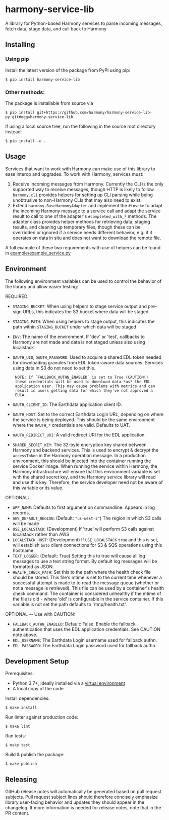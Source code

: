 # harmony-service-lib

A library for Python-based Harmony services to parse incoming messages, fetch data, stage data, and call back to Harmony

## Installing

### Using pip

Install the latest version of the package from PyPI using pip:

    $ pip install harmony-service-lib

### Other methods:

The package is installable from source via

    $ pip install git+https://github.com/harmony/harmony-service-lib-py.git#egg=harmony-service-lib

If using a local source tree, run the following in the source root directory instead:

    $ pip install -e .

## Usage

Services that want to work with Harmony can make use of this library to ease
interop and upgrades.  To work with Harmony, services must:

1. Receive incoming messages from Harmony.  Currently the CLI is the only
supported way to receive messages, though HTTP is likely to follow.  `harmony.cli`
provides helpers for setting up CLI parsing while being unobtrusive to non-Harmony
CLIs that may also need to exist.
2. Extend `harmony.BaseHarmonyAdapter` and implement the `#invoke` to
adapt the incoming Harmony message to a service call and adapt the service
result to call to one of the adapter's `#completed_with_*` methods. The adapter
class provides helper methods for retrieving data, staging results, and cleaning
up temporary files, though these can be overridden or ignored if a service
needs different behavior, e.g. if it operates on data in situ and does not
want to download the remote file.

A full example of these two requirements with use of helpers can be found in
[example/example_service.py](example/example_service.py)

## Environment

The following environment variables can be used to control the behavior of the
library and allow easier testing:

REQUIRED:

* `STAGING_BUCKET`: When using helpers to stage service output and pre-sign URLs, this
       indicates the S3 bucket where data will be staged
* `STAGING_PATH`: When using helpers to stage output, this indicates the path within
       `STAGING_BUCKET` under which data will be staged
* `ENV`: The name of the environment.  If 'dev' or 'test', callbacks to Harmony are
       not made and data is not staged unless also using localstack
* `OAUTH_UID`, `OAUTH_PASSWORD`: Used to acquire a shared EDL token
       needed for downloading granules from EDL token-aware data
       sources. Services using data in S3 do not need to set this.

       NOTE: If `FALLBACK_AUTHN_ENABLED` is set to True (CAUTION!)
       these credentials will be used to download data *as* the EDL
       application user. This may cause problems with metrics and can
       result in users getting data for which they've not approved a
       EULA.
* `OAUTH_CLIENT_ID`: The Earthdata application client ID.
* `OAUTH_HOST`: Set to the correct Earthdata Login URL, depending on
       where the service is being deployed. This should be the same
       environment where the `OAUTH_*` credentials are valid. Defaults
       to UAT.
* `OAUTH_REDIRECT_URI`: A valid redirect URI for the EDL application.
* `SHARED_SECRET_KEY`: The 32-byte encryption key shared between Harmony and backend services.
       This is used to encrypt & decrypt the `accessToken` in the Harmony operation message.
       In a production environment, this should be injected into the container running the service
       Docker image. When running the service within Harmony, the Harmony infrastructure will
       ensure that this environment variable is set with the shared secret key, and the Harmony
       service library will read and use this key. Therefore, the service developer need not
       be aware of this variable or its value.

OPTIONAL:

* `APP_NAME`: Defaults to first argument on commandline. Appears in log records.
* `AWS_DEFAULT_REGION`: (Default: `"us-west-2"`) The region in which S3 calls will be made
* `USE_LOCALSTACK`: (Development) If 'true' will perform S3 calls against localstack rather
       than AWS
* `LOCALSTACK_HOST`: (Development) If `USE_LOCALSTACK` `true` and this is set, will
       establish `boto` client connections for S3 & SQS operations using this hostname.
* `TEXT_LOGGER`: (Default: True) Setting this to true will cause all
       log messages to use a text string format. By default log
       messages will be formatted as JSON.
* `HEALTH_CHECK_PATH`: Set this to the path where the health check file should be stored. This
       file's mtime is set to the current time whenever a successful attempt is made to to read the
       message queue (whether or not a message is retrieved). This file can be used by a container's
       health check command. The container is considered unhealthy if the mtime of the file is old -
       where 'old' is configurable in the service container. If this variable is not set the path
       defaults to '/tmp/health.txt'.

OPTIONAL -- Use with CAUTION:

* `FALLBACK_AUTHN_ENABLED`: Default: False. Enable the fallback authentication that
  uses the EDL application credentials. See CAUTION note above.
* `EDL_USERNAME`: The Earthdata Login username used for fallback authn.
* `EDL_PASSWORD`: The Earthdata Login password used for fallback authn.

## Development Setup

Prerequisites:
  - Python 3.7+, ideally installed via a [virtual environment](https://github.com/nasa/harmony-service-example/blob/main/ENVHELP.md)
  - A local copy of the code

Install dependencies:

    $ make install

Run linter against production code:

    $ make lint

Run tests:

    $ make test

Build & publish the package:

    $ make publish

## Releasing

GitHub release notes will automatically be generated based on pull request subjects.
Pull request subject lines should therefore concisely emphasize library
user-facing behavior and updates they should appear in the changelog.  If more
information is needed for release notes, note that in the PR content.
